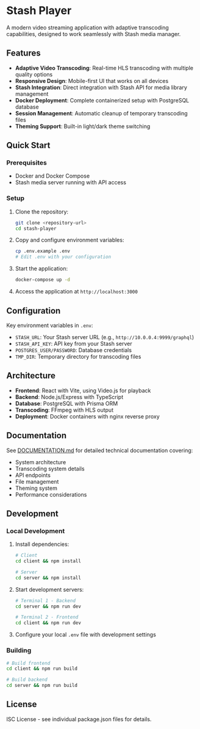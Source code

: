 # Stash Player

A modern video streaming application with adaptive transcoding capabilities, designed to work seamlessly with Stash media manager.

## Features

- **Adaptive Video Transcoding**: Real-time HLS transcoding with multiple quality options
- **Responsive Design**: Mobile-first UI that works on all devices
- **Stash Integration**: Direct integration with Stash API for media library management
- **Docker Deployment**: Complete containerized setup with PostgreSQL database
- **Session Management**: Automatic cleanup of temporary transcoding files
- **Theming Support**: Built-in light/dark theme switching

## Quick Start

### Prerequisites

- Docker and Docker Compose
- Stash media server running with API access

### Setup

1. Clone the repository:

   ```bash
   git clone <repository-url>
   cd stash-player
   ```

2. Copy and configure environment variables:

   ```bash
   cp .env.example .env
   # Edit .env with your configuration
   ```

3. Start the application:

   ```bash
   docker-compose up -d
   ```

4. Access the application at `http://localhost:3000`

## Configuration

Key environment variables in `.env`:

- `STASH_URL`: Your Stash server URL (e.g., `http://10.0.0.4:9999/graphql`)
- `STASH_API_KEY`: API key from your Stash server
- `POSTGRES_USER/PASSWORD`: Database credentials
- `TMP_DIR`: Temporary directory for transcoding files

## Architecture

- **Frontend**: React with Vite, using Video.js for playback
- **Backend**: Node.js/Express with TypeScript
- **Database**: PostgreSQL with Prisma ORM
- **Transcoding**: FFmpeg with HLS output
- **Deployment**: Docker containers with nginx reverse proxy

## Documentation

See [DOCUMENTATION.md](./DOCUMENTATION.md) for detailed technical documentation covering:

- System architecture
- Transcoding system details
- API endpoints
- File management
- Theming system
- Performance considerations

## Development

### Local Development

1. Install dependencies:

   ```bash
   # Client
   cd client && npm install

   # Server
   cd server && npm install
   ```

2. Start development servers:

   ```bash
   # Terminal 1 - Backend
   cd server && npm run dev

   # Terminal 2 - Frontend
   cd client && npm run dev
   ```

3. Configure your local `.env` file with development settings

### Building

```bash
# Build frontend
cd client && npm run build

# Build backend
cd server && npm run build
```

## License

ISC License - see individual package.json files for details.
